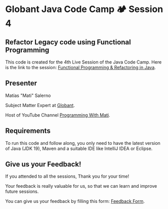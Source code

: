 #  Globant Java Code Camp 🏕️ Session 4
## Refactor Legacy code using Functional Programming

This code is created for the 4th Live Session of the Java Code Camp.
Here is the link to the session: [Functional Programming & Refactoring in Java](https://www.youtube.com/watch?v=4P9qkbajv4g).

## Presenter
Matías "Mati" Salerno

Subject Matter Expert at [Globant](https://www.globant.com/).

Host of YouTube Channel [Programming With Mati](https://www.youtube.com/@programmingwithmati).

## Requirements

To run this code and follow along, you only need to have the latest version of Java (JDK 19), Maven and a suitable IDE like IntelliJ IDEA or Eclipse.

## Give us your Feedback!

If you attended to all the sessions, Thank you for your time!

Your feedback is really valuable for us, so that we can learn and improve future sessions.

You can give us your feedback by filling this form: [Feedback Form](http://bit.ly/3L6M4lX).
